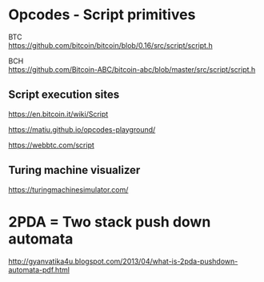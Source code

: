 # Opcodes - Script primitives

BTC  
https://github.com/bitcoin/bitcoin/blob/0.16/src/script/script.h

BCH  
https://github.com/Bitcoin-ABC/bitcoin-abc/blob/master/src/script/script.h


## Script execution sites

<https://en.bitcoin.it/wiki/Script>

<https://matiu.github.io/opcodes-playground/>

<https://webbtc.com/script>

## Turing machine visualizer

<https://turingmachinesimulator.com/>

# 2PDA = Two stack push down automata

<http://gyanvatika4u.blogspot.com/2013/04/what-is-2pda-pushdown-automata-pdf.html>


